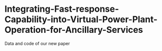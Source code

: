 # Integrating-Fast-response-Capability-into-Virtual-Power-Plant-Operation-for-Ancillary-Services
Data and code of our new paper
